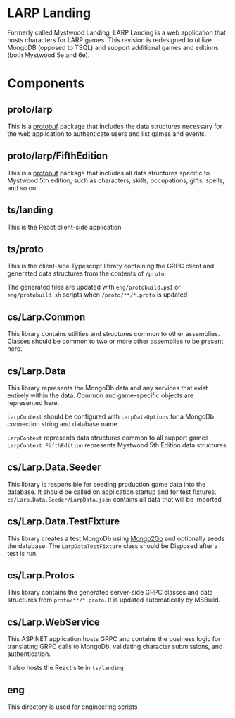 # LARP Landing

Formerly called Mystwood Landing, LARP Landing is a web application that hosts characters for LARP games. This revision is redesigned to utilize MongoDB (opposed to TSQL) and support additional games and editions (both Mystwood 5e and 6e).

# Components

## proto/larp

This is a [protobuf](https://developers.google.com/protocol-buffers) package that includes the data structures necessary for the web application to authenticate users and list games and events.

## proto/larp/FifthEdition

This is a [protobuf](https://developers.google.com/protocol-buffers) package that includes all data structures specific to Mystwood 5th edition, such as characters, skills, occupations, gifts, spells, and so on.

## ts/landing

This is the React client-side application

## ts/proto

This is the client-side Typescript library containing the GRPC client and generated data structures from the contents of `/proto`.

The generated files are updated with `eng/protobuild.ps1` or `eng/protobuild.sh` scripts when `/proto/**/*.proto` is updated

## cs/Larp.Common

This library contains utilities and structures common to other assemblies. Classes should be common to two or more other assemblies to be present here.

## cs/Larp.Data

This library represents the MongoDb data and any services that exist entirely within the data. Common and game-specific objects are represented here.

`LarpContext` should be configured with `LarpDataOptions` for a MongoDb connection string and database name.

`LarpContext` represents data structures common to all support games
`LarpContext.FifthEdition` represents Mystwood 5th Edition data structures.

## cs/Larp.Data.Seeder

This library is responsible for seeding production game data into the database. It should be called on application startup and for test fixtures.
`cs/Larp.Data.Seeder/LarpData.json` contains all data that will be imported

## cs/Larp.Data.TestFixture

This library creates a test MongoDb using [Mongo2Go](https://github.com/Mongo2Go/Mongo2Go) and optionally seeds the database. The `LarpDataTestFixture` class should be Disposed after a test is run.

## cs/Larp.Protos

This library contains the generated server-side GRPC classes and data structures from `proto/**/*.proto`. It is updated automatically by MSBuild.

## cs/Larp.WebService

This ASP.NET application hosts GRPC and contains the business logic for translating GRPC calls to MongoDb, validating character submissions, and authentication.

It also hosts the React site in `ts/landing`

## eng

This directory is used for engineering scripts
